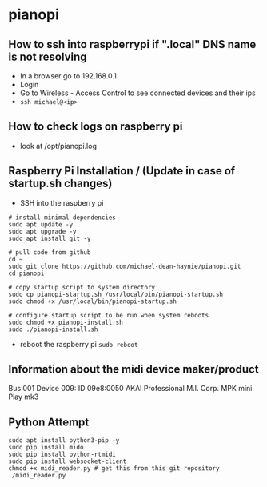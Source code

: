# pianopi

## How to ssh into raspberrypi if ".local" DNS name is not resolving
* In a browser go to 192.168.0.1
* Login
* Go to Wireless - Access Control to see connected devices and their ips
* `ssh michael@<ip>`

## How to check logs on raspberry pi
* look at /opt/pianopi.log

## Raspberry Pi Installation / (Update in case of startup.sh changes)
* SSH into the raspberry pi
```shell
# install minimal dependencies
sudo apt update -y
sudo apt upgrade -y
sudo apt install git -y

# pull code from github
cd ~
sudo git clone https://github.com/michael-dean-haynie/pianopi.git
cd pianopi

# copy startup script to system directory
sudo cp pianopi-startup.sh /usr/local/bin/pianopi-startup.sh
sudo chmod +x /usr/local/bin/pianopi-startup.sh

# configure startup script to be run when system reboots
sudo chmod +x pianopi-install.sh
sudo ./pianopi-install.sh
```
* reboot the raspberry pi `sudo reboot`


## Information about the midi device maker/product
Bus 001 Device 009: ID 09e8:0050 AKAI  Professional M.I. Corp. MPK mini Play mk3    

## Python Attempt
```shell
sudo apt install python3-pip -y
sudo pip install mido
sudo pip install python-rtmidi
sudo pip install websocket-client
chmod +x midi_reader.py # get this from this git repository
./midi_reader.py
```
